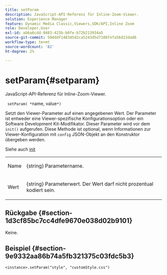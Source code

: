 ```yaml
---
title: setParam
description: JavaScript-API-Referenz für Inline-Zoom-Viewer.
solution: Experience Manager
feature: Dynamic Media Classic,Viewers,SDK/API,Inline Zoom
role: Developer,User
exl-id: ab6a6cdd-9483-423b-b0fe-b72b213934a5
source-git-commit: 50dddf148345d2ca5243d5d7108fefa56d23dad6
workflow-type: tm+mt
source-wordcount: '82'
ht-degree: 2%

---
```


# setParam{#setparam}

JavaScript-API-Referenz für Inline-Zoom-Viewer.

` setParam( *`name, value`*)`

Setzt den Viewer-Parameter auf einen angegebenen Wert. Der Parameter ist entweder eine Viewer-spezifische Konfigurationsoption oder ein Software Development Kit-Modifikator. Dieser Parameter wird vor dem `init()` aufgerufen. Diese Methode ist optional, wenn Informationen zur Viewer-Konfiguration mit `config` JSON-Objekt an den Konstruktor übergeben werden.

Siehe auch [init](../../../c-html5-s7-aem-asset-viewers/c-html5-flyout-viewer-20-about/c-html5-flyout-viewer-20-javascriptapiref/r-html5-flyout-viewer-20-javascriptapiref-init.md#reference-8651640683fc4a538bfb660709d1a463)

<table id="table_896DFF34A68A403DB93A6D597461A573"> 
 <tbody> 
  <tr> 
   <td colname="col1"> <p> <span class="codeph"> <span class="varname"> Name </span> </span> </p> </td> 
   <td colname="col2"> <p> <span class="codeph"> {string} </span> Parametername. </p> </td> 
  </tr> 
  <tr> 
   <td colname="col1"> <p> <span class="codeph"> <span class="varname"> Wert </span> </span> </p> </td> 
   <td colname="col2"> <p> <span class="codeph"> {string} </span> Parameterwert. Der Wert darf nicht prozentual kodiert sein. </p> </td> 
  </tr> 
 </tbody> 
</table>

## Rückgabe {#section-1d3cf85bc7cc4dfe9670e038d02b9101}

Keine.

## Beispiel {#section-9e9332aa86b74a5fb321375c03fdc5b3}

```
<instance>.setParam("style", "customStyle.css")
```
